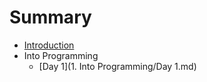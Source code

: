 # Summary

* [Introduction](README.md)
* Into Programming
   * [Day 1](1. Into Programming/Day 1.md)

